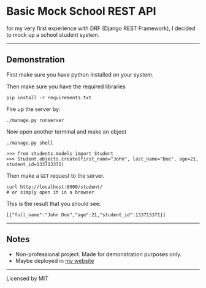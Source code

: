 # Basic Mock School REST API
for my very first experience with DRF (Django REST Framework), I decided to mock up a school student system.

---

## Demonstration

First make sure you have python installed on your system.

Then make sure you have the required libraries
```
pip install -r requirements.txt
```
Fire up the server by:
```
./manage.py runserver
```
Now open another terminal and make an object
```
./manage.py shell

>>> from students.models import Student
>>> Student.objects.create(first_name="John", last_name="Doe", age=21, student_id=133713371)
```
Then make a `GET` request to the server.
```
curl http://localhost:8000/student/
# or simply open it in a browser
```
This is the result that you should see:
```
[{"full_name":"John Doe","age":21,"student_id":133713371}]
```

---

## Notes
- Non-professional project. Made for demonstration purposes only.
- Maybe deployed in [my website](https://kearash.io)

---

Licensed by MIT